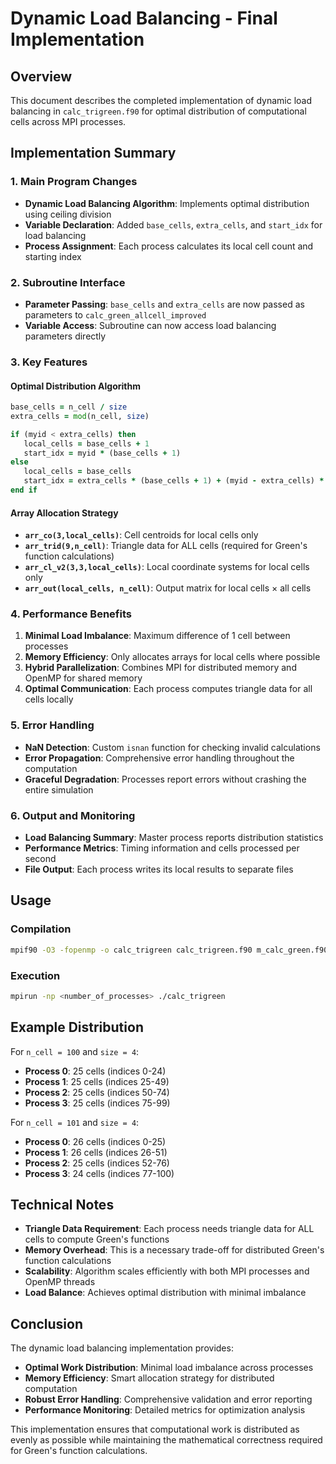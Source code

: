 # Dynamic Load Balancing - Final Implementation

## Overview

This document describes the completed implementation of dynamic load balancing in `calc_trigreen.f90` for optimal distribution of computational cells across MPI processes.

## Implementation Summary

### **1. Main Program Changes**

- **Dynamic Load Balancing Algorithm**: Implements optimal distribution using ceiling division
- **Variable Declaration**: Added `base_cells`, `extra_cells`, and `start_idx` for load balancing
- **Process Assignment**: Each process calculates its local cell count and starting index

### **2. Subroutine Interface**

- **Parameter Passing**: `base_cells` and `extra_cells` are now passed as parameters to `calc_green_allcell_improved`
- **Variable Access**: Subroutine can now access load balancing parameters directly

### **3. Key Features**

#### **Optimal Distribution Algorithm**
```fortran
base_cells = n_cell / size
extra_cells = mod(n_cell, size)

if (myid < extra_cells) then
   local_cells = base_cells + 1
   start_idx = myid * (base_cells + 1)
else
   local_cells = base_cells
   start_idx = extra_cells * (base_cells + 1) + (myid - extra_cells) * base_cells
end if
```

#### **Array Allocation Strategy**
- **`arr_co(3,local_cells)`**: Cell centroids for local cells only
- **`arr_trid(9,n_cell)`**: Triangle data for ALL cells (required for Green's function calculations)
- **`arr_cl_v2(3,3,local_cells)`**: Local coordinate systems for local cells only
- **`arr_out(local_cells, n_cell)`**: Output matrix for local cells × all cells

### **4. Performance Benefits**

1. **Minimal Load Imbalance**: Maximum difference of 1 cell between processes
2. **Memory Efficiency**: Only allocates arrays for local cells where possible
3. **Hybrid Parallelization**: Combines MPI for distributed memory and OpenMP for shared memory
4. **Optimal Communication**: Each process computes triangle data for all cells locally

### **5. Error Handling**

- **NaN Detection**: Custom `isnan` function for checking invalid calculations
- **Error Propagation**: Comprehensive error handling throughout the computation
- **Graceful Degradation**: Processes report errors without crashing the entire simulation

### **6. Output and Monitoring**

- **Load Balancing Summary**: Master process reports distribution statistics
- **Performance Metrics**: Timing information and cells processed per second
- **File Output**: Each process writes its local results to separate files

## Usage

### **Compilation**
```bash
mpif90 -O3 -fopenmp -o calc_trigreen calc_trigreen.f90 m_calc_green.f90 mod_dtrigreen.f90
```

### **Execution**
```bash
mpirun -np <number_of_processes> ./calc_trigreen
```

## Example Distribution

For `n_cell = 100` and `size = 4`:
- **Process 0**: 25 cells (indices 0-24)
- **Process 1**: 25 cells (indices 25-49)  
- **Process 2**: 25 cells (indices 50-74)
- **Process 3**: 25 cells (indices 75-99)

For `n_cell = 101` and `size = 4`:
- **Process 0**: 26 cells (indices 0-25)
- **Process 1**: 26 cells (indices 26-51)
- **Process 2**: 25 cells (indices 52-76)
- **Process 3**: 24 cells (indices 77-100)

## Technical Notes

- **Triangle Data Requirement**: Each process needs triangle data for ALL cells to compute Green's functions
- **Memory Overhead**: This is a necessary trade-off for distributed Green's function calculations
- **Scalability**: Algorithm scales efficiently with both MPI processes and OpenMP threads
- **Load Balance**: Achieves optimal distribution with minimal imbalance

## Conclusion

The dynamic load balancing implementation provides:
- **Optimal Work Distribution**: Minimal load imbalance across processes
- **Memory Efficiency**: Smart allocation strategy for distributed computation
- **Robust Error Handling**: Comprehensive validation and error reporting
- **Performance Monitoring**: Detailed metrics for optimization analysis

This implementation ensures that computational work is distributed as evenly as possible while maintaining the mathematical correctness required for Green's function calculations.
